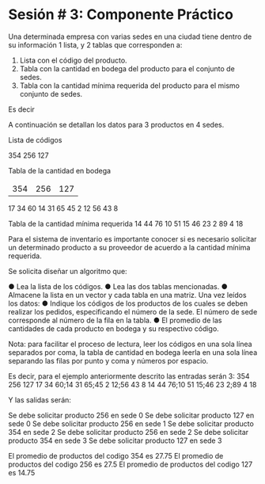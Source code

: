 # Sesión # 3: Componente Práctico

Una determinada empresa con varias sedes en una ciudad tiene dentro de su información 1 lista, y 2 tablas que  corresponden a:

1. Lista con el código del producto.
2. Tabla con la cantidad en bodega del producto para el conjunto de sedes.
3. Tabla con la cantidad mínima requerida del producto para el mismo conjunto de sedes.

Es decir

A continuación se detallan los datos para 3 productos en 4 sedes.

Lista de códigos

354	256	127

Tabla de la cantidad en bodega

<table>
    <thead>
        <tr>
        </tr>
    </thead>
    <tbody>
        <tr>
            <td>354</td>
            <td>256</td>
            <td>127</td>
        </tr>
    </tbody>
</table>

17	34	60
14	31	65
45	2	12
56	43	8

Tabla de la cantidad mínima requerida
14	44	76
10	51	15
46	23	2
89	4	18

Para el sistema de inventario es importante conocer si es necesario solicitar un determinado producto a su proveedor de acuerdo a la cantidad mínima requerida. 

Se solicita diseñar un algoritmo que:

●	Lea la lista de los códigos.
●	Lea las dos tablas mencionadas.
●	Almacene la lista en un vector y cada tabla en una matriz.
Una vez leídos los datos:
●	Indique los códigos de los productos de los cuales se deben realizar los pedidos, especificando el número de la sede. El número de sede corresponde al número de la fila en la tabla.
●	El promedio de las cantidades de cada producto en bodega y su respectivo código.

Nota: para facilitar el proceso de lectura, leer los códigos en una sola línea separados por coma, la tabla de cantidad en bodega leerla en una sola línea separando las filas por punto y coma y números por espacio. 

Es decir, para el ejemplo anteriormente descrito las entradas serán 3:
354 256 127
17 34 60;14 31 65;45 2 12;56 43 8
14 44 76;10 51 15;46 23 2;89 4 18

Y las salidas serán:

Se debe solicitar producto 256 en sede 0
Se debe solicitar producto 127 en sede 0
Se debe solicitar producto 256 en sede 1
Se debe solicitar producto 354 en sede 2
Se debe solicitar producto 256 en sede 2
Se debe solicitar producto 354 en sede 3
Se debe solicitar producto 127 en sede 3

El promedio de productos del codigo 354 es 27.75
El promedio de productos del codigo 256 es 27.5
El promedio de productos del codigo 127 es 14.75

